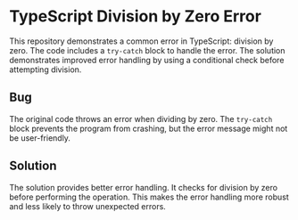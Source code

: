 # TypeScript Division by Zero Error

This repository demonstrates a common error in TypeScript: division by zero. The code includes a `try-catch` block to handle the error.  The solution demonstrates improved error handling by using a conditional check before attempting division.

## Bug

The original code throws an error when dividing by zero. The `try-catch` block prevents the program from crashing, but the error message might not be user-friendly.

## Solution

The solution provides better error handling. It checks for division by zero before performing the operation. This makes the error handling more robust and less likely to throw unexpected errors.
